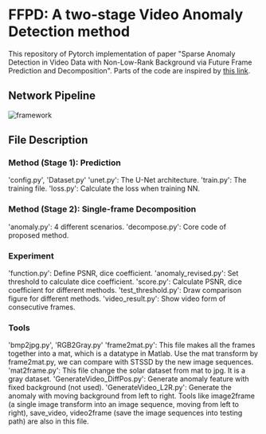 # FFPD: A two-stage Video Anomaly Detection method
This repository of Pytorch implementation of paper "Sparse Anomaly Detection in Video Data with Non-Low-Rank Background via Future Frame Prediction and Decomposition". Parts of the code are inspired by [this link](https://github.com/feiyuhuahuo/Anomaly_Prediction).

## Network Pipeline
![framework](https://github.com/Evelyn-wyc/FFP_Decompose/assets/49446524/84908a02-cd48-4ead-9b84-916e55ce5e5e)

## File Description
### Method (Stage 1): Prediction
'config.py', 'Dataset.py'
'unet.py': The U-Net architecture.
'train.py': The training file.
'loss.py': Calculate the loss when training NN.
### Method (Stage 2): Single-frame Decomposition
'anomaly.py': 4 different scenarios.
'decompose.py': Core code of proposed method.
### Experiment
'function.py': Define PSNR, dice coefficient.
'anomaly_revised.py': Set threshold to calculate dice coefficient.
'score.py': Calculate PSNR, dice coefficient for different methods.
'test_threshold.py': Draw comparison figure for different methods.
'video_result.py': Show video form of consecutive frames.
### Tools
'bmp2jpg.py', 'RGB2Gray.py'
'frame2mat.py': This file makes all the frames together into a mat, which is a datatype in Matlab. Use the mat transform by frame2mat.py, we can compare with STSSD by the new image sequences.
'mat2frame.py': This file change the solar dataset from mat to jpg. It is a gray dataset.
'GenerateVideo_DiffPos.py':	Generate anomaly feature with fixed background (not used).
'GenerateVideo_L2R.py': Generate the anomaly with moving background from left to right. Tools like image2frame (a single image transform into an image sequence, moving from left to right), save_video, video2frame (save the image sequences into testing path) are also in this file.

